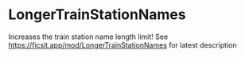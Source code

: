 # LongerTrainStationNames
Increases the train station name length limit!  See https://ficsit.app/mod/LongerTrainStationNames for latest description
